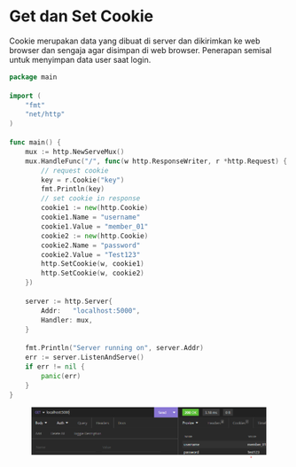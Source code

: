# Get dan Set Cookie

Cookie merupakan data yang dibuat di server dan dikirimkan ke web browser dan sengaja agar disimpan di web browser. Penerapan semisal untuk menyimpan data user saat login.

```go
package main

import (
	"fmt"
	"net/http"
)

func main() {
	mux := http.NewServeMux()
	mux.HandleFunc("/", func(w http.ResponseWriter, r *http.Request) {
		// request cookie
		key = r.Cookie("key")
		fmt.Println(key)
		// set cookie in response
		cookie1 := new(http.Cookie)
		cookie1.Name = "username"
		cookie1.Value = "member_01"
		cookie2 := new(http.Cookie)
		cookie2.Name = "password"
		cookie2.Value = "Test123"
		http.SetCookie(w, cookie1)
		http.SetCookie(w, cookie2)
	})

	server := http.Server{
		Addr: 	"localhost:5000",
		Handler: mux,
	}

	fmt.Println("Server running on", server.Addr)
	err := server.ListenAndServe()
	if err != nil {
		panic(err)
	}
}
```

<figure><img src="../.gitbook/assets/cookie.png" alt=""><figcaption></figcaption></figure>
